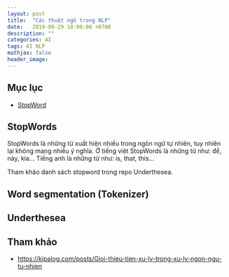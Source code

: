 ```yaml
---
layout: post
title:  "Các thuật ngữ trong NLP"
date:   2019-08-29 10:00:00 +0700
description: ""
categories: AI 
tags: AI NLP
mathjax: false
header_image:
---
```

## Mục lục
- [StopWord](#stopwords)



## StopWords
StopWords là những từ xuất hiện nhiều trong ngôn ngữ tự nhiên, tuy nhiên lại không mang nhiều ý nghĩa. Ở tiếng việt StopWords là những từ như: để, này, kia... Tiếng anh là những từ như: is, that, this... 

Tham khảo danh sách stopword trong repo Underthesea.

## Word segmentation (Tokenizer)

## Underthesea



## Tham khảo
- https://kipalog.com/posts/Gioi-thieu-tien-xu-ly-trong-xu-ly-ngon-ngu-tu-nhien
